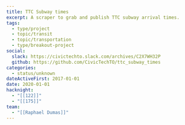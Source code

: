 ```yaml
---
title: TTC Subway times
excerpt: A scraper to grab and publish TTC subway arrival times.
tags:
  - type/project
  - topic/transit
  - topic/transportation
  - type/breakout-project
social:
  slack: https://civictechto.slack.com/archives/C2X7WH32P
  github: https://github.com/CivicTechTO/ttc_subway_times
categories:
  - status/unknown
dateActiveFirst: 2017-01-01
date: 2020-01-01
hacknight:
  - "[[122]]"
  - "[[175]]"
team:
  - "[[Raphael Dumas]]"
---
```

